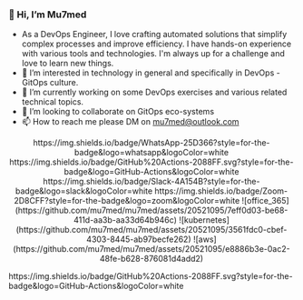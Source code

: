 <!--START_SECTION:badges-->
<!--END_SECTION:badges-->

### 👋 Hi, I’m Mu7med 
- As a DevOps Engineer, I love crafting automated solutions that simplify complex processes and improve efficiency. I have hands-on experience with various tools and technologies. I'm always up for a challenge and love to learn new things.
- 👀 I’m interested in technology in general and specifically in DevOps - GitOps culture.
- 🌱 I’m currently working on some DevOps exercises and various related technical topics.
- 💞️ I’m looking to collaborate on GitOps eco-systems 
- 📫 How to reach me please DM on mu7med@outlook.com





<p align="center">
  https://img.shields.io/badge/WhatsApp-25D366?style=for-the-badge&logo=whatsapp&logoColor=white
  https://img.shields.io/badge/GitHub%20Actions-2088FF.svg?style=for-the-badge&logo=GitHub-Actions&logoColor=white
  https://img.shields.io/badge/Slack-4A154B?style=for-the-badge&logo=slack&logoColor=white
  https://img.shields.io/badge/Zoom-2D8CFF?style=for-the-badge&logo=zoom&logoColor=white
  ![office_365](https://github.com/mu7med/mu7med/assets/20521095/7eff0d03-be68-411d-aa3b-aa33d64b946c)
  ![kubernetes](https://github.com/mu7med/mu7med/assets/20521095/3561fdc0-cbef-4303-8445-ab97becfe262)
  ![aws](https://github.com/mu7med/mu7med/assets/20521095/e8886b3e-0ac2-48fe-b628-876081d4add2)
</p>
https://img.shields.io/badge/GitHub%20Actions-2088FF.svg?style=for-the-badge&logo=GitHub-Actions&logoColor=white
<!---
Mu7med/Mu7med is a ✨ special ✨ repository because its `README.md` (this file) appears on your GitHub profile.
You can click the Preview link to take a look at your changes.
--->
